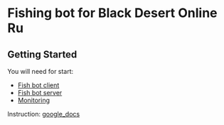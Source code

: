 # Fishing bot for Black Desert Online Ru

## Getting Started

You will need for start:
* [Fish bot client](https://github.com/Symb1OS/fishing)
* [Fish bot server](https://github.com/Symb1OS/fishingserver)
* [Monitoring](https://github.com/Symb1OS/monitoring)

Instruction: [google_docs](https://docs.google.com/document/d/1DkkaUYzsAG57zADdlMZyV0jzGTR5s-Vo13wi64Z0TC8/edit?usp=sharing)